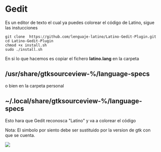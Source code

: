 # Gedit

Es un editor de texto el cual ya puedes colorear el código de Latino, sigue las instucciones

```
git clone  https://github.com/lenguaje-latino/Latino-Gedit-Plugin.git 
cd Latino-Gedit-Plugin
chmod +x install.sh
sudo ./install.sh
```

En si lo que hacemos es copiar el fichero **latino.lang** en la carpeta

## /usr/share/gtksourceview-%/language-specs

o bien en la carpeta personal

## ~/.local/share/gtksourceview-%/language-specs

Esto hara que Gedit reconosca "Latino" y va a colorear el código

Nota: El simbolo por siento debe ser sustituido por la version de gtk con que se cuenta.

![](http://lenguaje-latino.org/foro/wp-content/uploads/sites/2/wpforo/default_attachments/1489262459-gedit-latino.png)

